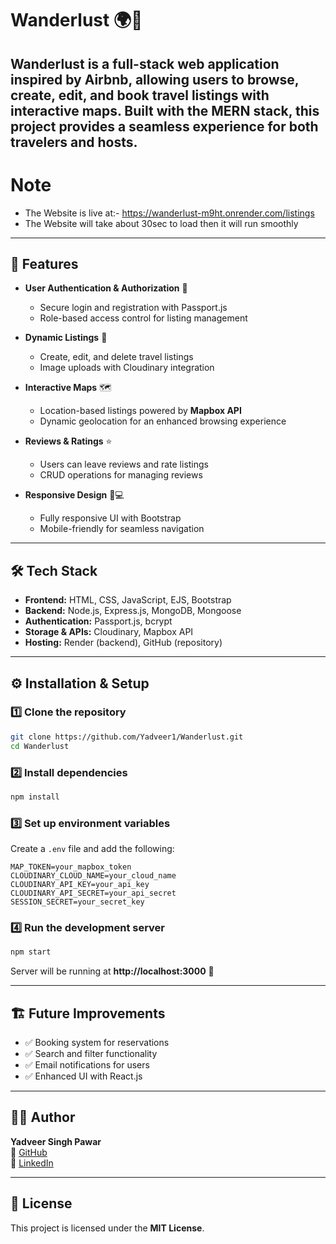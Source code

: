 # Wanderlust 🌍🏡

Wanderlust is a **full-stack web application** inspired by Airbnb, allowing users to **browse, create, edit, and book travel listings** with interactive maps. Built with the **MERN stack**, this project provides a seamless experience for both travelers and hosts.
---
# Note
  - The Website is live at:- https://wanderlust-m9ht.onrender.com/listings
  - The Website will take about 30sec to load then it will run smoothly
---

## 🚀 Features
- **User Authentication & Authorization** 🔐
  - Secure login and registration with Passport.js
  - Role-based access control for listing management

- **Dynamic Listings** 🏡
  - Create, edit, and delete travel listings
  - Image uploads with Cloudinary integration

- **Interactive Maps** 🗺️
  - Location-based listings powered by **Mapbox API**
  - Dynamic geolocation for an enhanced browsing experience

- **Reviews & Ratings** ⭐
  - Users can leave reviews and rate listings
  - CRUD operations for managing reviews

- **Responsive Design** 📱💻
  - Fully responsive UI with Bootstrap
  - Mobile-friendly for seamless navigation

---

## 🛠️ Tech Stack
- **Frontend:** HTML, CSS, JavaScript, EJS, Bootstrap
- **Backend:** Node.js, Express.js, MongoDB, Mongoose
- **Authentication:** Passport.js, bcrypt
- **Storage & APIs:** Cloudinary, Mapbox API
- **Hosting:** Render (backend), GitHub (repository)

---

## ⚙️ Installation & Setup

### 1️⃣ Clone the repository
```bash
git clone https://github.com/Yadveer1/Wanderlust.git
cd Wanderlust
```

### 2️⃣ Install dependencies
```bash
npm install
```

### 3️⃣ Set up environment variables
Create a `.env` file and add the following:
```env
MAP_TOKEN=your_mapbox_token
CLOUDINARY_CLOUD_NAME=your_cloud_name
CLOUDINARY_API_KEY=your_api_key
CLOUDINARY_API_SECRET=your_api_secret
SESSION_SECRET=your_secret_key
```

### 4️⃣ Run the development server
```bash
npm start
```
Server will be running at **http://localhost:3000** 🚀

---

## 🏗️ Future Improvements
- ✅ Booking system for reservations
- ✅ Search and filter functionality
- ✅ Email notifications for users
- ✅ Enhanced UI with React.js

---

## 👨‍💻 Author
**Yadveer Singh Pawar**  
📌 [GitHub](https://github.com/Yadveer1)  
📌 [LinkedIn](https://www.linkedin.com/in/yadveersingh/)  

---

## 📜 License
This project is licensed under the **MIT License**.

